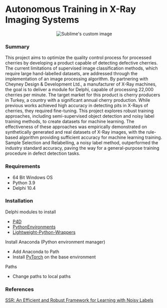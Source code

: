 # Autonomous Training in X-Ray Imaging Systems



<p align="center">
  <img src="https://github.com/nczarli/autonomous-training-xray/assets/58233641/7cd06be2-b0a6-4084-b838-05769dc9d582" alt="Sublime's custom image"/>
</p>

### Summary

This project aims to optimize the quality control process for processed cherries by developing a product capable of detecting defective cherries. The current limitations of supervised image classification methods, which require large hand-labelled datasets, are addressed through the implementation of an image processing algorithm. By partnering with Cheyney Design & Development Ltd., a manufacturer of X-Ray machines, the goal is to deliver a module for Delphi, capable of processing 22,000 cherries per minute. The target market for this product is cherry producers in Turkey, a country with a significant annual cherry production. While previous works achieved high accuracy in detecting pits in X-Rays of cherries, they required fine-tuning. This project explores robust training approaches, including semi-supervised object detection and noisy label training methods, to create datasets for machine learning. The effectiveness of these approaches was empirically demonstrated on synthetically generated and real datasets of X-Ray images, with the rule-based algorithm providing sufficient accuracy for machine learning training. Sample Selection and Relabelling, a noisy label method, outperformed the industry standard accuracy, paving the way for a general-purpose training procedure in defect detection tasks.

### Requirements
- 64 Bit Windows OS
- Python 3.9
- Delphi 10.4

### Installation
Delphi modules to install
- [P4D](https://github.com/pyscripter/python4delphi)
- [PythonEnvironments](https://github.com/Embarcadero/PythonEnviroments)
- [Lightweight-Python-Wrappers](https://github.com/Embarcadero/Lightweight-Python-Wrappers)

Install Anaconda (Python environment manager)

- Add Anaconda to Path
- Install [PyTorch](https://pytorch.org/get-started/locally/) on the base environment

Paths
- Change paths to local paths

### References
[SSR: An Efficient and Robust Framework for Learning with Noisy Labels](https://arxiv.org/abs/2111.11288)

